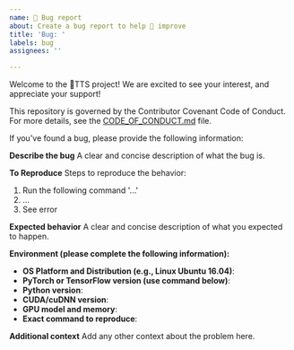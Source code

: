```yaml
---
name: 🐛 Bug report
about: Create a bug report to help 🐸 improve
title: 'Bug: '
labels: bug
assignees: ''

---
```


Welcome to the 🐸TTS project! We are excited to see your interest, and appreciate your support!

This repository is governed by the Contributor Covenant Code of Conduct. For more details, see the [CODE_OF_CONDUCT.md](CODE_OF_CONDUCT.md) file.

If you've found a bug, please provide the following information:

**Describe the bug**
A clear and concise description of what the bug is.

**To Reproduce**
Steps to reproduce the behavior:
1. Run the following command '...'
2. ...
3. See error

**Expected behavior**
A clear and concise description of what you expected to happen.

**Environment (please complete the following information):**
- **OS Platform and Distribution (e.g., Linux Ubuntu 16.04)**:
- **PyTorch or TensorFlow version (use command below)**:
- **Python version**:
- **CUDA/cuDNN version**:
- **GPU model and memory**:
- **Exact command to reproduce**:

**Additional context**
Add any other context about the problem here.

